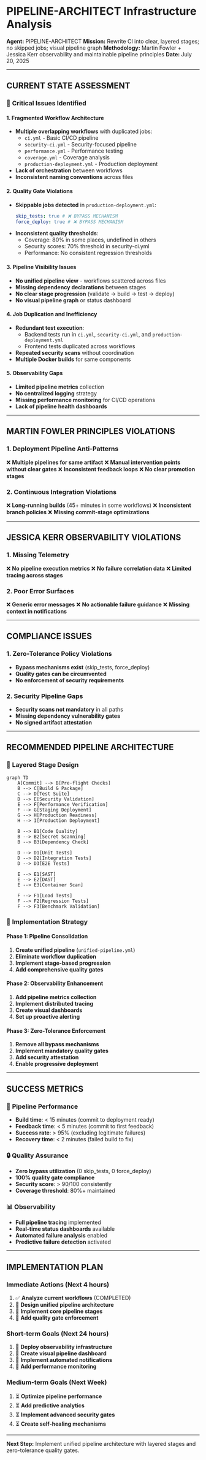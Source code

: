 # PIPELINE-ARCHITECT Infrastructure Analysis

**Agent:** PIPELINE-ARCHITECT
**Mission:** Rewrite CI into clear, layered stages; no skipped jobs; visual pipeline graph
**Methodology:** Martin Fowler + Jessica Kerr observability and maintainable pipeline principles
**Date:** July 20, 2025

---

## CURRENT STATE ASSESSMENT

### 🚨 **Critical Issues Identified**

#### 1. **Fragmented Workflow Architecture**

- **Multiple overlapping workflows** with duplicated jobs:
  - `ci.yml` - Basic CI/CD pipeline
  - `security-ci.yml` - Security-focused pipeline
  - `performance.yml` - Performance testing
  - `coverage.yml` - Coverage analysis
  - `production-deployment.yml` - Production deployment
- **Lack of orchestration** between workflows
- **Inconsistent naming conventions** across files

#### 2. **Quality Gate Violations**

- **Skippable jobs detected** in `production-deployment.yml`:
  ```yaml
  skip_tests: true # ❌ BYPASS MECHANISM
  force_deploy: true # ❌ BYPASS MECHANISM
  ```
- **Inconsistent quality thresholds**:
  - Coverage: 80% in some places, undefined in others
  - Security scores: 70% threshold in security-ci.yml
  - Performance: No consistent regression thresholds

#### 3. **Pipeline Visibility Issues**

- **No unified pipeline view** - workflows scattered across files
- **Missing dependency declarations** between stages
- **No clear stage progression** (validate → build → test → deploy)
- **No visual pipeline graph** or status dashboard

#### 4. **Job Duplication and Inefficiency**

- **Redundant test execution**:
  - Backend tests run in `ci.yml`, `security-ci.yml`, and `production-deployment.yml`
  - Frontend tests duplicated across workflows
- **Repeated security scans** without coordination
- **Multiple Docker builds** for same components

#### 5. **Observability Gaps**

- **Limited pipeline metrics** collection
- **No centralized logging** strategy
- **Missing performance monitoring** for CI/CD operations
- **Lack of pipeline health dashboards**

---

## MARTIN FOWLER PRINCIPLES VIOLATIONS

### 1. **Deployment Pipeline Anti-Patterns**

❌ **Multiple pipelines for same artifact**
❌ **Manual intervention points without clear gates**
❌ **Inconsistent feedback loops**
❌ **No clear promotion stages**

### 2. **Continuous Integration Violations**

❌ **Long-running builds** (45+ minutes in some workflows)
❌ **Inconsistent branch policies**
❌ **Missing commit-stage optimizations**

---

## JESSICA KERR OBSERVABILITY VIOLATIONS

### 1. **Missing Telemetry**

❌ **No pipeline execution metrics**
❌ **No failure correlation data**
❌ **Limited tracing across stages**

### 2. **Poor Error Surfaces**

❌ **Generic error messages**
❌ **No actionable failure guidance**
❌ **Missing context in notifications**

---

## COMPLIANCE ISSUES

### 1. **Zero-Tolerance Policy Violations**

- **Bypass mechanisms exist** (skip_tests, force_deploy)
- **Quality gates can be circumvented**
- **No enforcement of security requirements**

### 2. **Security Pipeline Gaps**

- **Security scans not mandatory** in all paths
- **Missing dependency vulnerability gates**
- **No signed artifact attestation**

---

## RECOMMENDED PIPELINE ARCHITECTURE

### 🎯 **Layered Stage Design**

```mermaid
graph TD
    A[Commit] --> B[Pre-flight Checks]
    B --> C[Build & Package]
    C --> D[Test Suite]
    D --> E[Security Validation]
    E --> F[Performance Verification]
    F --> G[Staging Deployment]
    G --> H[Production Readiness]
    H --> I[Production Deployment]

    B --> B1[Code Quality]
    B --> B2[Secret Scanning]
    B --> B3[Dependency Check]

    D --> D1[Unit Tests]
    D --> D2[Integration Tests]
    D --> D3[E2E Tests]

    E --> E1[SAST]
    E --> E2[DAST]
    E --> E3[Container Scan]

    F --> F1[Load Tests]
    F --> F2[Regression Tests]
    F --> F3[Benchmark Validation]
```

### 🔧 **Implementation Strategy**

#### Phase 1: **Pipeline Consolidation**

1. **Create unified pipeline** (`unified-pipeline.yml`)
2. **Eliminate workflow duplication**
3. **Implement stage-based progression**
4. **Add comprehensive quality gates**

#### Phase 2: **Observability Enhancement**

1. **Add pipeline metrics collection**
2. **Implement distributed tracing**
3. **Create visual dashboards**
4. **Set up proactive alerting**

#### Phase 3: **Zero-Tolerance Enforcement**

1. **Remove all bypass mechanisms**
2. **Implement mandatory quality gates**
3. **Add security attestation**
4. **Enable progressive deployment**

---

## SUCCESS METRICS

### 🎯 **Pipeline Performance**

- **Build time**: < 15 minutes (commit to deployment ready)
- **Feedback time**: < 5 minutes (commit to first feedback)
- **Success rate**: > 95% (excluding legitimate failures)
- **Recovery time**: < 2 minutes (failed build to fix)

### 🔒 **Quality Assurance**

- **Zero bypass utilization** (0 skip_tests, 0 force_deploy)
- **100% quality gate compliance**
- **Security score**: > 90/100 consistently
- **Coverage threshold**: 80%+ maintained

### 📊 **Observability**

- **Full pipeline tracing** implemented
- **Real-time status dashboards** available
- **Automated failure analysis** enabled
- **Predictive failure detection** activated

---

## IMPLEMENTATION PLAN

### **Immediate Actions (Next 4 hours)**

1. ✅ **Analyze current workflows** (COMPLETED)
2. 🔄 **Design unified pipeline architecture**
3. 🔄 **Implement core pipeline stages**
4. 🔄 **Add quality gate enforcement**

### **Short-term Goals (Next 24 hours)**

1. 🔄 **Deploy observability infrastructure**
2. 🔄 **Create visual pipeline dashboard**
3. 🔄 **Implement automated notifications**
4. 🔄 **Add performance monitoring**

### **Medium-term Goals (Next Week)**

1. ⏳ **Optimize pipeline performance**
2. ⏳ **Add predictive analytics**
3. ⏳ **Implement advanced security gates**
4. ⏳ **Create self-healing mechanisms**

---

**Next Step:** Implement unified pipeline architecture with layered stages and zero-tolerance quality gates.
